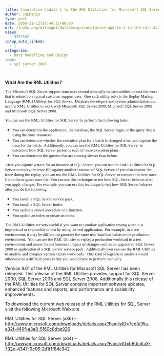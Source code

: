 ```yaml
---
title: Cumulative Update 1 to the RML Utilities for Microsoft SQL Server Released
author: SQLDenis
type: post
date: 2008-11-12T18:44:11+00:00
url: /index.php/datamgmt/datadesign/cumulative-update-1-to-the-rml-utilities/
views:
  - 3332362
rp4wp_auto_linked:
  - 1
categories:
  - Data Modelling and Design
tags:
  - sql server 2008

---
```

**What Are the RML Utilities?** 

<font face="Calibri" size="2">The Microsoft SQL Server support team uses several internally written utilities to ease the work that is related to a typical customer support case.&#160; One such utility suite is the Replay Markup Language (RML) Utilities for SQL Server.&#160; Database developers and system administrators can use the RML Utilities to work with Microsoft SQL Server 2000, Microsoft SQL Server 2005 and Microsoft SQL Server 2008. </font>

<font face="Calibri" size="2">You can use the RML Utilities for SQL Server to perform the following tasks: </font>

  * <font face="Calibri" size="2">You can determine the application, the database, the SQL Server login, or the query that is using the most resources.</font> 
  * <font face="Calibri" size="2">You can determine whether the execution plan for a batch is changed when you capture the trace for the batch.&#160; Additionally, you can use the RML Utilities for SQL Server to determine how SQL Server performs each of these execution plans.</font> 
  * <font face="Calibri" size="2">You can determine the queries that are running slower than before. </font>

<font face="Calibri" size="2">After you capture a trace for an instance of SQL Server, you can use the RML Utilities for SQL Server to replay the trace file against another instance of SQL Server. If you also capture the trace during the replay, you can use the RML Utilities for SQL Server to compare the new trace file to the original trace file. You can use this technique to test how SQL Server behaves after you apply changes. For example, you can use this technique to test how SQL Server behaves after you do the following: </font>

  * <font face="Calibri" size="2">You install a SQL Server service pack.</font> 
  * <font face="Calibri" size="2">You install a SQL Server hotifx.</font> 
  * <font face="Calibri" size="2">You update a stored procedure or a function.</font> 
  * <font face="Calibri" size="2">You update an index or create an index. </font>

<font face="Calibri" size="2">The RML Utilities are very useful if you want to simulate application testing when it is impractical or impossible to test by using the real application.&#160; For example, in a test environment, it may be difficult to generate the same user load that exists in the production environment.&#160; You can use the RML Utilities to replay a production workload in a test environment and assess the performance impact of changes such as an upgrade to SQL Server 2008 or application of a SQL Server service pack.&#160; Additionally you can use the RML Utilities to analyze and compare various replay workloads.&#160; This kind of regression analysis would otherwise be a difficult process that you would have to perform manually.</font>

Version 9.01 of the RML Utilities for Microsoft SQL Server has been released. This release of the RML Utilities provides support for SQL Server 2000, SQL Server 2005 and SQL Server 2008. Additionally this release of the RML Utilities for SQL Server contains important software updates, enhanced features and reports, and performance and scalability improvements.

To download the current web release of the RML Utilities for SQL Server visit the following Microsoft Web site:

RML Utilities for SQL Server (x86) &#8211; http://www.microsoft.com/downloads/details.aspx?FamilyID=7edfa95a-a32f-440f-a3a8-5160c8dbe926

RML Utilities for SQL Server (x64) &#8211; http://www.microsoft.com/downloads/details.aspx?FamilyID=b60cdfa3-732e-4347-9c06-2d1f1f84c342